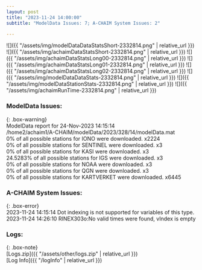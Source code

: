 ```yaml
---
layout: post
title: "2023-11-24 14:00:00"
subtitle: "ModelData Issues: 7; A-CHAIM System Issues: 2"

---
```


![]({{ "/assets/img/modelDataDataStatsShort-2332814.png" | relative_url }})
![]({{ "/assets/img/achaimDataStatsShort-2332814.png" | relative_url }})
![]({{ "/assets/img/achaimDataStatsLong00-2332814.png" | relative_url }})
![]({{ "/assets/img/achaimDataStatsLong01-2332814.png" | relative_url }})
![]({{ "/assets/img/achaimDataStatsLong02-2332814.png" | relative_url }})
![]({{ "/assets/img/modelDataDataStats-2332814.png" | relative_url }})
![]({{ "/assets/img/modelDataStationStats-2332814.png" | relative_url }})
![]({{ "/assets/img/achaimRunTime-2332814.png" | relative_url }})


### ModelData Issues:  
  
{: .box-warning}  
 ModelData report for 24-Nov-2023 14:15:14   
 /home2/achaim1/A-CHAIM/modelData/2023/328/14/modelData.mat   
 0% of all possible stations for IONO were downloaded. x2224   
 0% of all possible stations for SENTINEL were downloaded. x3   
 0% of all possible stations for KASI were downloaded. x3   
 24.5283% of all possible stations for IGS were downloaded. x3   
 0% of all possible stations for NOAA were downloaded. x3   
 0% of all possible stations for QGN were downloaded. x3   
 0% of all possible stations for KARTVERKET were downloaded. x6445   
  
### A-CHAIM System Issues:  
  
{: .box-error}  
2023-11-24 14:15:14 Dot indexing is not supported for variables of this type.  
2023-11-24 14:26:10 RINEX303o:No valid times were found, vIndex is empty  

### Logs:  
  
{: .box-note}  
[Logs.zip]({{ "/assets/other/logs.zip" | relative_url }})  
[Log Info]({{ "/logInfo" | relative_url }})  
